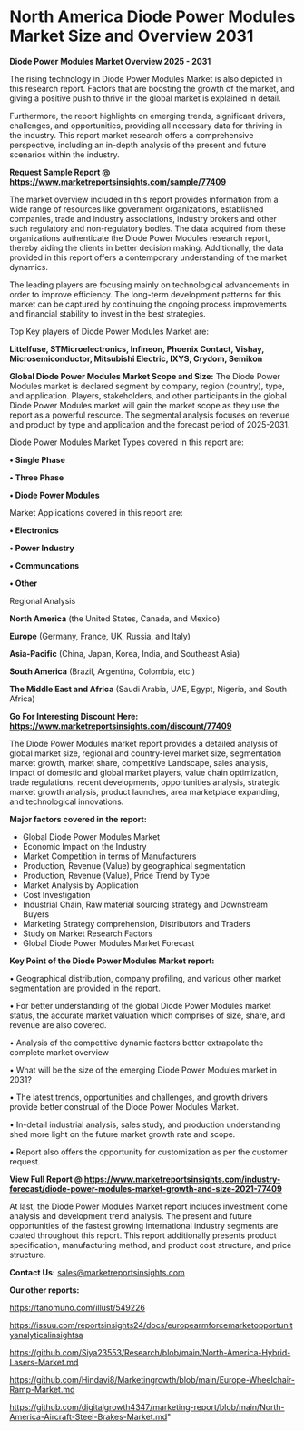 # North America Diode Power Modules Market Size and Overview 2031

<Strong> Diode Power Modules Market Overview 2025 - 2031</strong>

The rising technology in Diode Power Modules Market is also depicted in this research report. Factors that are boosting the growth of the market, and giving a positive push to thrive in the global market is explained in detail.

Furthermore, the report highlights on emerging trends, significant drivers, challenges, and opportunities, providing all necessary data for thriving in the industry. This report market research offers a comprehensive perspective, including an in-depth analysis of the present and future scenarios within the industry.

<strong>Request Sample Report @ <a href=https://www.marketreportsinsights.com/sample/77409>https://www.marketreportsinsights.com/sample/77409</a></strong>

The market overview included in this report provides information from a wide range of resources like government organizations, established companies, trade and industry associations, industry brokers and other such regulatory and non-regulatory bodies. The data acquired from these organizations authenticate the Diode Power Modules research report, thereby aiding the clients in better decision making. Additionally, the data provided in this report offers a contemporary understanding of the market dynamics.

The leading players are focusing mainly on technological advancements in order to improve efficiency. The long-term development patterns for this market can be captured by continuing the ongoing process improvements and financial stability to invest in the best strategies.

Top Key players of Diode Power Modules Market are:

<strong>Littelfuse, STMicroelectronics, Infineon, Phoenix Contact, Vishay, Microsemiconductor, Mitsubishi Electric, IXYS, Crydom, Semikon</strong>

<strong><b>Global Diode Power Modules Market Scope and Size:</b></strong>
The Diode Power Modules market is declared segment by company, region (country), type, and application. Players, stakeholders, and other participants in the global Diode Power Modules market will gain the market scope as they use the report as a powerful resource. The segmental analysis focuses on revenue and product by type and application and the forecast period of 2025-2031.

Diode Power Modules Market Types covered in this report are:

<strong>• Single Phase

• Three Phase

• Diode Power Modules</strong>

Market Applications covered in this report are:

<strong>• Electronics

• Power Industry

• Communcations

• Other</strong> 

Regional Analysis

<strong>North America</strong> (the United States, Canada, and Mexico)

<strong>Europe</strong> (Germany, France, UK, Russia, and Italy)

<strong>Asia-Pacific</strong> (China, Japan, Korea, India, and Southeast Asia)

<strong>South America</strong> (Brazil, Argentina, Colombia, etc.)

<strong>The Middle East and Africa</strong> (Saudi Arabia, UAE, Egypt, Nigeria, and South Africa)

<strong>Go For Interesting Discount Here: <a href=https://www.marketreportsinsights.com/discount/77409>https://www.marketreportsinsights.com/discount/77409</a></strong>

The Diode Power Modules market report provides a detailed analysis of global market size, regional and country-level market size, segmentation market growth, market share, competitive Landscape, sales analysis, impact of domestic and global market players, value chain optimization, trade regulations, recent developments, opportunities analysis, strategic market growth analysis, product launches, area marketplace expanding, and technological innovations.

<strong><b>Major factors covered in the report:</b></strong>
<ul>
  <li>Global Diode Power Modules Market </li>
  <li>Economic Impact on the Industry</li>
  <li>Market Competition in terms of Manufacturers</li>
  <li>Production, Revenue (Value) by geographical segmentation</li>
  <li>Production, Revenue (Value), Price Trend by Type</li>
  <li>Market Analysis by Application</li>
  <li>Cost Investigation</li>
  <li>Industrial Chain, Raw material sourcing strategy and Downstream Buyers</li>
  <li>Marketing Strategy comprehension, Distributors and Traders</li>
  <li>Study on Market Research Factors</li>
  <li>Global Diode Power Modules Market Forecast</li>
</ul>

<strong><b>Key Point of the Diode Power Modules Market report:</b></strong>

• Geographical distribution, company profiling, and various other market segmentation are provided in the report.

• For better understanding of the global Diode Power Modules market status, the accurate market valuation which comprises of size, share, and revenue are also covered.

• Analysis of the competitive dynamic factors better extrapolate the complete market overview

• What will be the size of the emerging Diode Power Modules market in 2031?

• The latest trends, opportunities and challenges, and growth drivers provide better construal of the Diode Power Modules Market.

• In-detail industrial analysis, sales study, and production understanding shed more light on the future market growth rate and scope.

• Report also offers the opportunity for customization as per the customer request.

<strong><b>View Full Report @ <a href=https://www.marketreportsinsights.com/industry-forecast/diode-power-modules-market-growth-and-size-2021-77409>https://www.marketreportsinsights.com/industry-forecast/diode-power-modules-market-growth-and-size-2021-77409</a></b></strong>


At last, the Diode Power Modules Market report includes investment come analysis and development trend analysis. The present and future opportunities of the fastest growing international industry segments are coated throughout this report. This report additionally presents product specification, manufacturing method, and product cost structure, and price structure.

<strong>Contact Us:</strong>
sales@marketreportsinsights.com

<strong>Our other reports:</strong>

<a href=https://tanomuno.com/illust/549226>https://tanomuno.com/illust/549226</a>

<a href=https://issuu.com/reportsinsights24/docs/europearmforcemarketopportunityanalyticalinsightsa>https://issuu.com/reportsinsights24/docs/europearmforcemarketopportunityanalyticalinsightsa</a>

<a href=https://github.com/Siya23553/Research/blob/main/North-America-Hybrid-Lasers-Market.md>https://github.com/Siya23553/Research/blob/main/North-America-Hybrid-Lasers-Market.md</a>

<a href=https://github.com/Hindavi8/Marketingrowth/blob/main/Europe-Wheelchair-Ramp-Market.md>https://github.com/Hindavi8/Marketingrowth/blob/main/Europe-Wheelchair-Ramp-Market.md</a>

<a href=https://github.com/digitalgrowth4347/marketing-report/blob/main/North-America-Aircraft-Steel-Brakes-Market.md>https://github.com/digitalgrowth4347/marketing-report/blob/main/North-America-Aircraft-Steel-Brakes-Market.md</a>"
